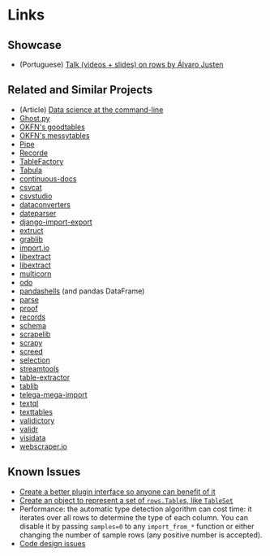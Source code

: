 # Links


## Showcase

- (Portuguese) [Talk (videos + slides) on rows by Álvaro Justen][rows-talk-pt]


## Related and Similar Projects

- (Article) [Data science at the command-line](https://github.com/jeroenjanssens/data-science-at-the-command-line)
- [Ghost.py](https://github.com/jeanphix/Ghost.py)
- [OKFN's goodtables](https://github.com/okfn/goodtables)
- [OKFN's messytables](https://github.com/okfn/messytables)
- [Pipe](https://github.com/JulienPalard/Pipe)
- [Recorde](https://github.com/pinard/Recode)
- [TableFactory](https://pypi.python.org/pypi/TableFactory)
- [Tabula](http://tabula.technology/)
- [continuous-docs](https://github.com/icgood/continuous-docs)
- [csvcat](https://pypi.python.org/pypi/csvcat)
- [csvstudio](https://github.com/mdipierro/csvstudio)
- [dataconverters](https://github.com/okfn/dataconverters)
- [dateparser](https://github.com/scrapinghub/dateparser)
- [django-import-export](https://github.com/django-import-export/django-import-export)
- [extruct](https://github.com/scrapinghub/extruct)
- [grablib](https://github.com/lorien/grab)
- [import.io](http://import.io/)
- [libextract](https://github.com/datalib/libextract)
- [libextract](https://github.com/datalib/libextract)
- [multicorn](https://github.com/Kozea/Multicorn)
- [odo](https://github.com/blaze/odo)
- [pandashells](https://github.com/robdmc/pandashells) (and pandas DataFrame)
- [parse](https://github.com/r1chardj0n3s/parse)
- [proof](https://github.com/wireservice/proof)
- [records](https://github.com/kennethreitz/records)
- [schema](https://pypi.python.org/pypi/schema)
- [scrapelib](https://github.com/jamesturk/scrapelib)
- [scrapy](http://scrapy.org/)
- [screed](https://github.com/ctb/screed)
- [selection](https://github.com/lorien/selection)
- [streamtools](http://blog.nytlabs.com/streamtools/)
- [table-extractor](https://pypi.python.org/pypi/table-extractor)
- [tablib](https://tablib.readthedocs.org/en/latest/)
- [telega-mega-import](https://github.com/django-stars/telega-mega-import)
- [textql](https://github.com/dinedal/textql)
- [texttables](https://github.com/Taywee/texttables)
- [validictory](https://github.com/jamesturk/validictory)
- [validr](https://pypi.python.org/pypi/validr)
- [visidata](https://github.com/saulpw/visidata/)
- [webscraper.io](http://webscraper.io/)


## Known Issues

- [Create a better plugin interface so anyone can benefit of
  it][rows-issue-27]
- [Create an object to represent a set of `rows.Table`s, like
  `TableSet`][rows-issue-47]
- Performance: the automatic type detection algorithm can cost time: it
  iterates over all rows to determine the type of each column. You can disable
  it by passing `samples=0` to any `import_from_*` function or either changing
  the number of sample rows (any positive number is accepted).
- [Code design issues][rows-issue-31]


[rows-issue-27]: https://github.com/turicas/rows/issues/27
[rows-issue-31]: https://github.com/turicas/rows/issues/31
[rows-issue-47]: https://github.com/turicas/rows/issues/47
[rows-showcase-source]: https://github.com/leonardocsantoss/django-rows
[rows-showcase]: http://rows.irdx.com.br/
[rows-talk-pt]: http://blog.justen.eng.br/2016/05/dados-tabulares-a-maneira-pythonica.html
